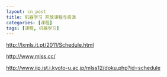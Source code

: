 ```yaml
---
layout: cn_post
title: 机器学习 开放课程与资源
categories: [课程]
tags: [课程, 机器学习]
---
```


http://lxmls.it.pt/2011/Schedule.html

 

http://www.mlss.cc/

 

http://www.iip.ist.i.kyoto-u.ac.jp/mlss12/doku.php?id=schedule


